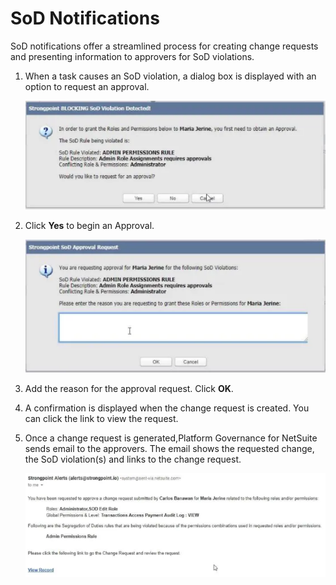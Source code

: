 # SoD Notifications

SoD notifications offer a streamlined process for creating change requests and presenting
information to approvers for SoD violations.

1. When a task causes an SoD violation, a dialog box is displayed with an option to request an
   approval.

    ![sod_nonblocking_msg](../../../static/img/product_docs/strongpointfornetsuite/sod/sod_nonblocking_msg.webp)

2. Click **Yes** to begin an Approval.

    ![sod_approve_req_msg](../../../static/img/product_docs/strongpointfornetsuite/sod/sod_approve_req_msg.webp)

3. Add the reason for the approval request. Click **OK**.
4. A confirmation is displayed when the change request is created. You can click the link to view
   the request.
5. Once a change request is generated,Platform Governance for NetSuite sends email to the approvers.
   The email shows the requested change, the SoD violation(s) and links to the change request.

    ![sod_email_msg](../../../static/img/product_docs/strongpointfornetsuite/sod/sod_email_msg.webp)
